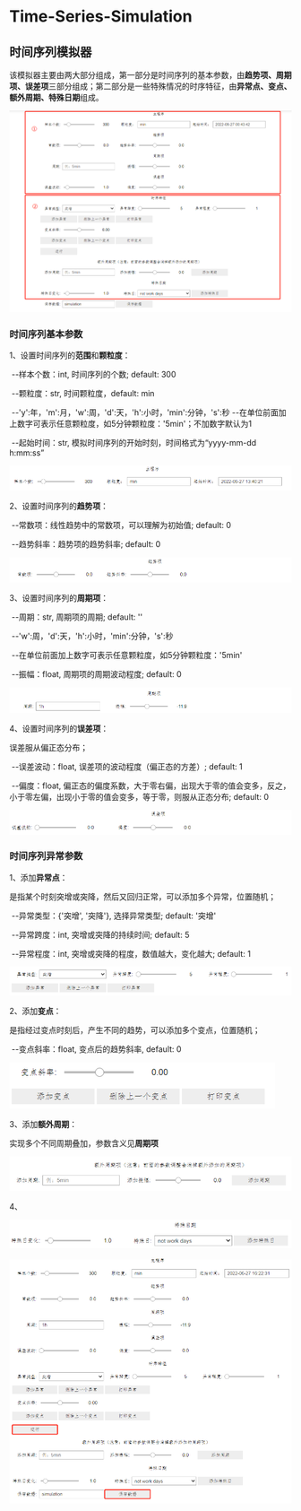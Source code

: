# Time-Series-Simulation
## 时间序列模拟器

该模拟器主要由两大部分组成，第一部分是时间序列的基本参数，由**趋势项、周期项、误差项**三部分组成；第二部分是一些特殊情况的时序特征，由**异常点、变点、额外周期、特殊日期**组成。

![模拟器界面](figure/image-20220627004732912.png)

### 时间序列基本参数

1、设置时间序列的**范围**和**颗粒度**：

​	--样本个数：int, 时间序列的个数; default: 300

​	--颗粒度：str, 时间颗粒度，default: min

​			--'y':年，'m':月，'w':周，'d':天，'h':小时，'min':分钟，'s':秒
​            --在单位前面加上数字可表示任意颗粒度，如5分钟颗粒度：'5min'；不加数字默认为1

​	--起始时间：str, 模拟时间序列的开始时刻，时间格式为“yyyy-mm-dd h:mm:ss”

![image-20220627143128370](figure\image-20220627143128370.png)

2、设置时间序列的**趋势项**：

​	--常数项：线性趋势中的常数项，可以理解为初始值; default: 0

​	--趋势斜率：趋势项的趋势斜率; default: 0

![image-20220627162612790](figure\image-20220627162612790.png)

3、设置时间序列的**周期项**：

​	--周期：str, 周期项的周期; default: ''

​            --'w':周，'d':天，'h':小时，'min':分钟，'s':秒

​            --在单位前面加上数字可表示任意颗粒度，如5分钟颗粒度：'5min'

​	--振幅：float, 周期项的周期波动程度; default: 0

![image-20220627163134233](figure\image-20220627163134233.png)

4、设置时间序列的**误差项**：

误差服从偏正态分布；

​	--误差波动：float, 误差项的波动程度（偏正态的方差）; default: 1

​	--偏度：float, 偏正态的偏度系数，大于零右偏，出现大于零的值会变多，反之，小于零左偏，出现小于零的值会变多，等于零，则服从正态分布; default: 0

![image-20220627164945742](figure\image-20220627164945742.png)

### 时间序列异常参数

1、添加**异常点**：

是指某个时刻突增或突降，然后又回归正常，可以添加多个异常，位置随机；

​	--异常类型：{'突增',  '突降'}, 选择异常类型; default: '突增'

​	--异常跨度：int, 突增或突降的持续时间; default: 5

​	--异常程度：int, 突增或突降的程度，数值越大，变化越大; default: 1

![image-20220627171404693](figure\image-20220627171404693.png)

2、添加**变点**：

是指经过变点时刻后，产生不同的趋势，可以添加多个变点，位置随机；

​	--变点斜率：float, 变点后的趋势斜率, default: 0

![image-20220627171410995](figure\image-20220627171410995.png)

3、添加**额外周期**：

实现多个不同周期叠加，参数含义见**周期项**

![image-20220627171416558](figure\image-20220627171416558.png)

4、

![image-20220627171425586](figure\image-20220627171425586.png)

![image-20220627171431663](figure\image-20220627171431663.png)